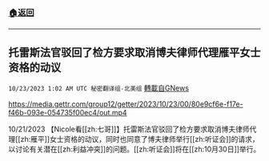 ###  [:house:返回](README.md)
---


## 托雷斯法官驳回了检方要求取消博夫律师代理雁平女士资格的动议
`10/23/2023 1:02 AM UTC 秘密翻译组-北美组` [轉載自GNews](https://gnews.org/articles/1867737)


https://media.gettr.com/group12/getter/2023/10/23/00/80e9cf6e-f17e-f46b-093e-054735f00ec4/out.mp4

10/21/2023 【Nicole看[[zh:七哥]]】托雷斯法官驳回了检方要求取消博夫律师代理[[zh:雁平]]女士资格的动议，同时也同意了博夫律师举行[[zh:听证会]]的请求，以讨论有关潜在[[zh:利益冲突]]的问题。[[zh:听证会]]将在[[zh:10月30日]]举行。
